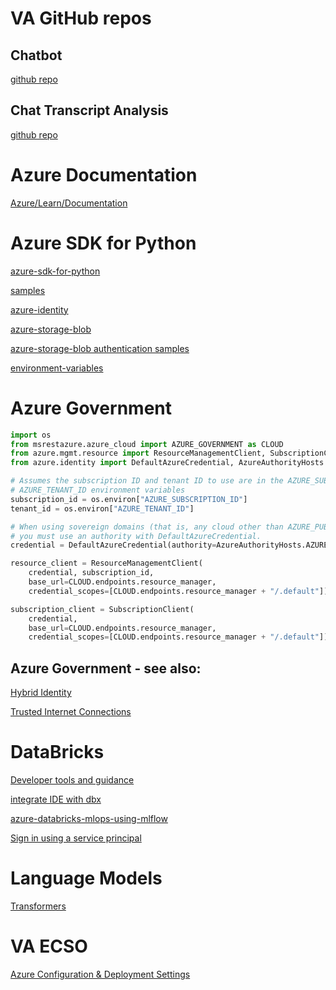 # VA GitHub repos
## Chatbot
[github repo](https://github.com/department-of-veterans-affairs/va-virtual-agent)
## Chat Transcript Analysis
[github repo](https://github.ec.va.gov/ECSO/mct_text_analytics)

# Azure Documentation
[Azure/Learn/Documentation](https://learn.microsoft.com/en-us/azure/)

# Azure SDK for Python
[azure-sdk-for-python](https://github.com/Azure/azure-sdk-for-python)

[samples](https://github.com/Azure-Samples)

[azure-identity](https://learn.microsoft.com/en-us/python/api/azure-identity/azure.identity?view=azure-python)

[azure-storage-blob](https://github.com/Azure/azure-sdk-for-python/tree/azure-storage-blob_12.14.1/sdk/identity/azure-identity#credential-classes)

[azure-storage-blob authentication samples](https://github.com/Azure/azure-sdk-for-python/blob/main/sdk/storage/azure-storage-blob/samples/blob_samples_authentication.py)

[environment-variables](https://github.com/Azure/azure-sdk-for-python/tree/azure-storage-blob_12.14.1/sdk/identity/azure-identity#environment-variables)

# Azure Government

```python
import os
from msrestazure.azure_cloud import AZURE_GOVERNMENT as CLOUD
from azure.mgmt.resource import ResourceManagementClient, SubscriptionClient
from azure.identity import DefaultAzureCredential, AzureAuthorityHosts

# Assumes the subscription ID and tenant ID to use are in the AZURE_SUBSCRIPTION_ID and
# AZURE_TENANT_ID environment variables
subscription_id = os.environ["AZURE_SUBSCRIPTION_ID"]
tenant_id = os.environ["AZURE_TENANT_ID"]

# When using sovereign domains (that is, any cloud other than AZURE_PUBLIC_CLOUD),
# you must use an authority with DefaultAzureCredential.
credential = DefaultAzureCredential(authority=AzureAuthorityHosts.AZURE_GOVERNMENT)

resource_client = ResourceManagementClient(
    credential, subscription_id,
    base_url=CLOUD.endpoints.resource_manager,
    credential_scopes=[CLOUD.endpoints.resource_manager + "/.default"])

subscription_client = SubscriptionClient(
    credential,
    base_url=CLOUD.endpoints.resource_manager,
    credential_scopes=[CLOUD.endpoints.resource_manager + "/.default"])
``` 

## Azure Government - see also:
[Hybrid Identity](https://learn.microsoft.com/en-us/azure/active-directory/hybrid/reference-connect-government-cloud)

[Trusted Internet Connections](https://learn.microsoft.com/en-us/azure/azure-government/compliance/compliance-tic)

# DataBricks
[Developer tools and guidance](https://learn.microsoft.com/en-us/azure/databricks/dev-tools/)

[integrate IDE with dbx](https://learn.microsoft.com/en-us/azure/databricks/dev-tools/index-ide)

[azure-databricks-mlops-using-mlflow](https://learn.microsoft.com/en-us/samples/azure-samples/azure-databricks-mlops-mlflow/azure-databricks-mlops-using-mlflow/)

[Sign in using a service principal](https://learn.microsoft.com/en-us/azure/databricks/dev-tools/)

# Language Models
[Transformers](https://github.com/huggingface/transformers)

# VA ECSO
[Azure Configuration & Deployment Settings](https://dvagov.sharepoint.com/sites/OITECSO/Shared%20Documents/Cloud%20101/CSP%20TSS%20Service%20Guides%20User%20Acceptance/VAEC_Azure_Baseline_Config_Mgmt_Plan.pdf)

